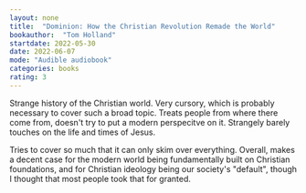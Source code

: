 ```yaml
---
layout: none
title:  "Dominion: How the Christian Revolution Remade the World"
bookauthor:  "Tom Holland"
startdate: 2022-05-30
date: 2022-06-07
mode: "Audible audiobook"
categories: books
rating: 3
---
```


Strange history of the Christian world. Very cursory, which is probably
necessary to cover such a broad topic. Treats people from where there come
from, doesn't try to put a modern perspecitve on it. Strangely barely touches
on the life and times of Jesus.

Tries to cover so much that it can only skim over everything. Overall, makes a
decent case for the modern world being fundamentally built on Christian
foundations, and for Christian ideology being our society's "default", though I
thought that most people took that for granted.

